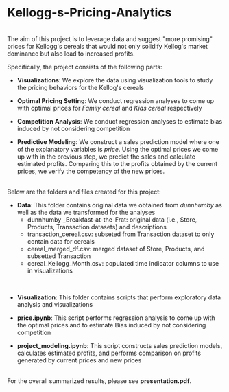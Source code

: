 # Kellogg-s-Pricing-Analytics
<br>
The aim of this project is to leverage data and suggest "more promising" prices for Kellogg's cereals that would not only solidify Kellog's market dominance but also lead to increased profits.<br>

Specifically, the project consists of the following parts:  

* **Visualizations**: We explore the data using visualization tools to study the pricing behaviors for the Kellog's cereals


* **Optimal Pricing Setting**: We conduct regression analyses to come up with optimal prices for *Family cereal* and *Kids cereal* respectively 

* **Competition Analysis**: We conduct regression analyses to estimate bias induced by not considering competition

* **Predictive Modeling**: We construct a sales prediction model where one of the explanatory variables is *price*. Using the optimal prices we come up with in the previous step, we predict the sales and calculate estimated profits. Comparing this to the profits obtained by the current prices, we verify the competency of the new prices. 


<br>
  Below are the folders and files created for this project: 
<br>

* **Data**: This folder contains original data we obtained from *dunnhumby* as well as the data we transformed for the analyses  
  + dunnhumby _Breakfast-at-the-Frat: original data (i.e., Store, Products, Transaction datasets) and descriptions
  + transaction_cereal.csv: subseted from Transaction dataset to only contain data for cereals
  + cereal_merged_df.csv: merged dataset of Store, Products, and subsetted Transaction 
  + cereal_Kellogg_Month.csv: populated time indicator columns to use in visualizations  
<br>

* **Visualization**: This folder contains scripts that perform exploratory data analysis and visualizations

* **price.ipynb**: This script performs regression analysis to come up with the optimal prices and to estimate Bias induced by not considering competition

* **project_modeling.ipynb**: This script constructs sales prediction models, calculates estimated profits, and performs comparison on profits generated by current prices and new prices

<br>
For the overall summarized results, please see <b>presentation.pdf</b>. 
